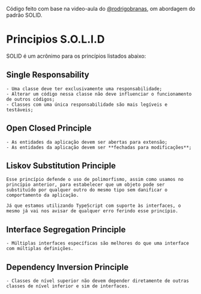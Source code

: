 Código feito com base na video-aula do [@rodrigobranas](https://github.com/rodrigobranas), om abordagem do padrão SOLID.

# Principios S.O.L.I.D
SOLID é um acrônimo para os princípios listados abaixo:

## Single Responsability
    - Uma classe deve ter exclusivamente uma responsabilidade;
    - Alterar um código nessa classe não deve influenciar o funcionamento de outros códigos;
    - Classes com uma única responsabilidade são mais legíveis e testáveis;

## Open Closed Principle
    - As entidades da aplicação devem ser abertas para extensão;
    - As entidades da aplicação devem ser **fechadas para modificações**;
## Liskov Substitution Principle
    Esse princípio defende o uso de polimorfismo, assim como usamos no princípio anterior, para estabelecer que um objeto pode ser substituído por qualquer outro do mesmo tipo sem danificar o comportamento da aplicação.

    Já que estamos utilizando TypeScript com suporte às interfaces, o mesmo já vai nos avisar de qualquer erro ferindo esse princípio.

## Interface Segregation Principle
    - Múltiplas interfaces específicas são melhores do que uma interface com múltiplas definições.
## Dependency Inversion Principle
    - Classes de nível superior não devem depender diretamente de outras classes de nível inferior e sim de interfaces.
